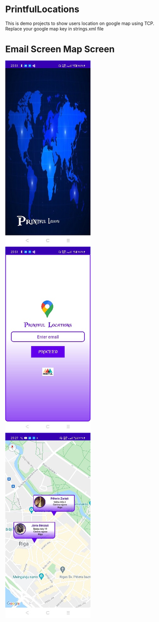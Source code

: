 # PrintfulLocations
This is demo projects to show users location on google map using TCP.
Replace your google map key in strings.xml file

# Email Screen  Map Screen
![Image 1](image_1.jpg)![Image 2](image_2.jpg)![Image 3](image_3.jpg)

